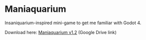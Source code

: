 # Maniaquarium
 Insaniquarium-inspired mini-game to get me familiar with Godot 4.

Download here: [Maniaquarium v1.2](https://drive.google.com/drive/folders/1mM8UUdpw07lqwwZZ4oGBmYSHHPUQNE9d?usp=sharing) (Google Drive link)
